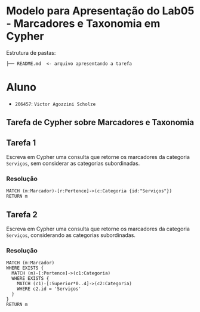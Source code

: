 # Modelo para Apresentação do Lab05 - Marcadores e Taxonomia em Cypher

Estrutura de pastas:

~~~
├── README.md  <- arquivo apresentando a tarefa
~~~

# Aluno
* `206457`: `Victor Agozzini Scholze`

## Tarefa de Cypher sobre Marcadores e Taxonomia

## Tarefa 1

Escreva em Cypher uma consulta que retorne os marcadores da categoria `Serviços`, sem considerar as categorias subordinadas.

### Resolução
~~~cypher
MATCH (m:Marcador)-[r:Pertence]->(c:Categoria {id:"Serviços"})
RETURN m
~~~

## Tarefa 2

Escreva em Cypher uma consulta que retorne os marcadores da categoria `Serviços`, considerando as categorias subordinadas.

### Resolução
~~~cypher
MATCH (m:Marcador)
WHERE EXISTS {
  MATCH (m)-[:Pertence]->(c1:Categoria)
  WHERE EXISTS {
    MATCH (c1)-[:Superior*0..4]->(c2:Categoria)
    WHERE c2.id = 'Serviços'
  }
}
RETURN m
~~~
